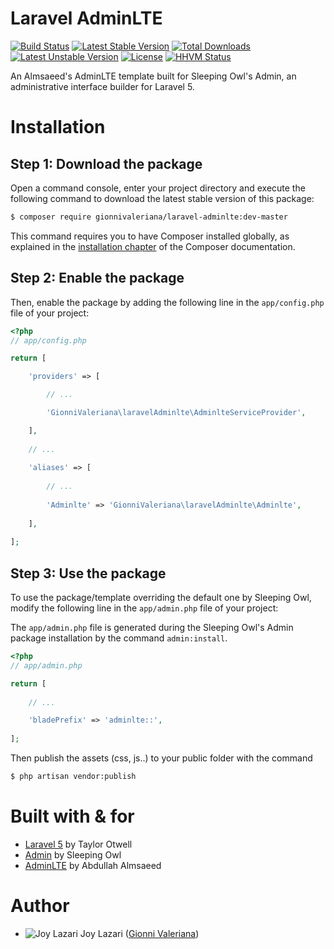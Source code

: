 Laravel AdminLTE
================
[![Build Status](https://travis-ci.org/gionnivaleriana/laravel-adminlte.svg)](https://travis-ci.org/gionnivaleriana/laravel-adminlte)
[![Latest Stable Version](https://poser.pugx.org/gionnivaleriana/laravel-adminlte/v/stable.svg)](https://packagist.org/packages/gionnivaleriana/laravel-adminlte) 
[![Total Downloads](https://poser.pugx.org/gionnivaleriana/laravel-adminlte/downloads.svg)](https://packagist.org/packages/gionnivaleriana/laravel-adminlte) 
[![Latest Unstable Version](https://poser.pugx.org/gionnivaleriana/laravel-adminlte/v/unstable.svg)](https://packagist.org/packages/gionnivaleriana/laravel-adminlte) 
[![License](https://poser.pugx.org/gionnivaleriana/laravel-adminlte/license.svg)](https://packagist.org/packages/gionnivaleriana/laravel-adminlte)
[![HHVM Status](http://hhvm.h4cc.de/badge/gionnivaleriana/laravel-adminlte.svg)](http://hhvm.h4cc.de/package/gionnivaleriana/laravel-adminlte)

An Almsaeed's AdminLTE template built for Sleeping Owl's Admin, an administrative interface builder for Laravel 5.

Installation
============

Step 1: Download the package
----------------------------

Open a command console, enter your project directory and execute the following command to download the latest stable version of this package:

```bash
$ composer require gionnivaleriana/laravel-adminlte:dev-master
```

This command requires you to have Composer installed globally, as explained in the [installation chapter](https://getcomposer.org/doc/00-intro.md) of the Composer documentation.

Step 2: Enable the package
--------------------------

Then, enable the package by adding the following line in the `app/config.php` file of your project:

```php
<?php
// app/config.php

return [

    'providers' => [

        // ...

        'GionniValeriana\laravelAdminlte\AdminlteServiceProvider',

    ],
    
    // ...
    
    'aliases' => [
    
        // ...
    
        'Adminlte' => 'GionniValeriana\laravelAdminlte\Adminlte',
    
    ],
    
];
```

Step 3: Use the package
-----------------------

To use the package/template overriding the default one by Sleeping Owl, modify the following line in the `app/admin.php` file of your project:

The `app/admin.php` file is generated during the Sleeping Owl's Admin package installation by the command `admin:install`.

```php
<?php
// app/admin.php

return [
    
    // ...

    'bladePrefix' => 'adminlte::',
    
];
```

Then publish the assets (css, js..) to your public folder with the command

```bash
$ php artisan vendor:publish
```

Built with & for
================
* [Laravel 5](http://github.com/laravel/laravel) by Taylor Otwell
* [Admin](http://github.com/sleeping-owl/admin) by Sleeping Owl
* [AdminLTE](http://github.com/almasaeed2010/AdminLTE) by Abdullah Almsaeed

Author
======
* ![Joy Lazari](https://avatars0.githubusercontent.com/u/6898095?s=15) Joy Lazari ([Gionni Valeriana](https://github.com/gionnivaleriana))